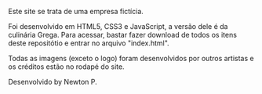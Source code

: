 Este site se trata de uma empresa fictícia.

Foi desenvolvido em HTML5, CSS3 e JavaScript, a versão dele é da culinária Grega.
Para acessar, bastar fazer download de todos os itens deste repositótio e entrar no arquivo "index.html".

Todas as imagens (exceto o logo) foram desenvolvidos por outros artistas e os créditos estão no rodapé do site.


Desenvolvido by Newton P.